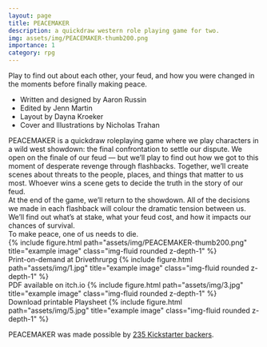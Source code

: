 ```yaml
---
layout: page
title: PEACEMAKER
description: a quickdraw western role playing game for two.
img: assets/img/PEACEMAKER-thumb200.png
importance: 1
category: rpg
---
```


Play to find out about each other, your feud, and how you were changed in the moments before finally making peace.

- Written and designed by Aaron Russin
- Edited by Jenn Martin
- Layout by Dayna Kroeker
- Cover and Illustrations by Nicholas Trahan

<div class="row justify-content-sm-center">
    <div class="col-sm-8 mt-3 mt-md-0">
        PEACEMAKER is a quickdraw roleplaying game where we play characters in a wild west showdown: the final confrontation to settle our dispute. We open on the finale of our feud — but we’ll play to find out how we got to this moment of desperate revenge through flashbacks. Together, we’ll create scenes about threats to the people, places, and things that matter to us most. Whoever wins a scene gets to decide the truth in the story of our feud.
        <br>At the end of the game, we’ll return to the showdown. All of the decisions we made in each flashback will colour the dramatic tension between us. We’ll find out what’s at stake, what your feud cost, and how it impacts our chances of survival.
        <br>To make peace, one of us needs to die.
    </div>
    <div class="col-sm-4 mt-3 mt-md-0">
        {% include figure.html path="assets/img/PEACEMAKER-thumb200.png" title="example image" class="img-fluid rounded z-depth-1" %}
    </div>
</div>

<div class="row">
    <div class="col-sm mt-3 mt-md-0">
        Print-on-demand at Drivethrurpg
        {% include figure.html path="assets/img/1.jpg" title="example image" class="img-fluid rounded z-depth-1" %}
    </div>
    <div class="col-sm mt-3 mt-md-0">
        PDF available on itch.io
        {% include figure.html path="assets/img/3.jpg" title="example image" class="img-fluid rounded z-depth-1" %}
    </div>
    <div class="col-sm mt-3 mt-md-0">
        Download printable Playsheet
        {% include figure.html path="assets/img/5.jpg" title="example image" class="img-fluid rounded z-depth-1" %}
    </div>
</div>

PEACEMAKER was made possible by [235 Kickstarter backers](https://www.kickstarter.com/projects/aaronrussin/peacemaker-rpg).
